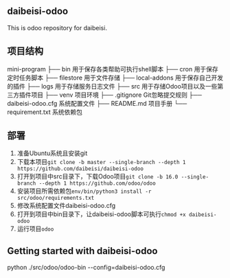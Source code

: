 daibeisi-odoo
----

This is odoo repository for daibeisi.

项目结构
-------------------------
mini-program
├── bin                   用于保存各类帮助可执行shell脚本
├── cron                  用于保存定时任务脚本
├── filestore             用于文件存储
├── local-addons          用于保存自己开发的插件
├── logs                  用于存储服务日志文件
├── src                   用于存储Odoo项目以及一些第三方插件项目
├── venv                  项目环境
├── .gitignore            Git忽略提交规则
├── daibeisi-odoo.cfg              系统配置文件
├── README.md             项目手册
└── requirement.txt       系统依赖包

部署
-------------------------
1. 准备Ubuntu系统且安装git
2. 下载本项目`git clone -b master --single-branch --depth 1 https://github.com/daibeisi/daibeisi-odoo`
3. 打开到项目中src目录下，下载Odoo项目`git clone -b 16.0 --single-branch --depth 1 https://github.com/odoo/odoo`
4. 安装项目所需依赖包`env/bin/python3 install -r src/odoo/requirements.txt`
5. 修改系统配置文件daibeisi-odoo.cfg
6. 打开到项目中bin目录下，让daibeisi-odoo脚本可执行`chmod +x daibeisi-odoo`
7. 运行项目`odoo`

Getting started with daibeisi-odoo
-------------------------

python ./src/odoo/odoo-bin --config=daibeisi-odoo.cfg